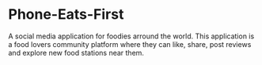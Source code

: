 # Phone-Eats-First
A social media application for foodies arround the world. This application is a food lovers community platform where they can like, share, post reviews and explore new food stations near them.
